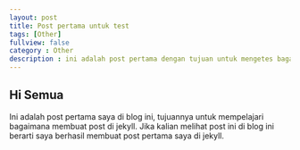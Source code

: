 ```yaml
---
layout: post
title: Post pertama untuk test
tags: [Other]
fullview: false
category : Other
description : ini adalah post pertama dengan tujuan untuk mengetes bagaimana membuat post di jekyll
---
```

<h2>Hi Semua</h2>

Ini adalah post pertama saya di blog ini, tujuannya untuk mempelajari bagaimana membuat post di jekyll. 
Jika kalian melihat post ini di blog ini berarti saya berhasil membuat post pertama saya di jekyll.
